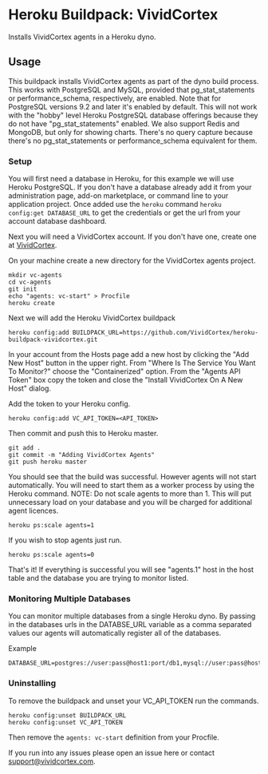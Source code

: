 # Heroku Buildpack: VividCortex

Installs VividCortex agents in a Heroku dyno.

## Usage

This buildpack installs VividCortex agents as part of the dyno build process. This works with PostgreSQL and MySQL, provided that pg_stat_statements or performance_schema, respectively, are enabled. Note that for PostgreSQL versions 9.2 and later it's enabled by default. This will not work with the "hobby" level Heroku PostgreSQL database offerings because they do not have "pg_stat_statements" enabled. We also support Redis and MongoDB, but only for showing charts. There's no query capture because there's no pg_stat_statements or performance_schema equivalent for them.

### Setup

You will first need a database in Heroku, for this example we will use Heroku PostgreSQL. If you don't have a database already add it from your administration page, add-on marketplace, or command line to your application project. Once added use the `heroku` command `heroku config:get DATABASE_URL` to get the credentials or get the url from your account database dashboard.

Next you will need a VividCortex account. If you don't have one, create one at [VividCortex](https://app.vividcortex.com).

On your machine create a new directory for the VividCortex agents project.

```
mkdir vc-agents
cd vc-agents
git init
echo "agents: vc-start" > Procfile
heroku create
```

Next we will add the Heroku VividCortex buildpack

```
heroku config:add BUILDPACK_URL=https://github.com/VividCortex/heroku-buildpack-vividcortex.git
```

In your account from the Hosts page add a new host by clicking the "Add New Host" button in the upper right. From "Where Is The Service You Want To Monitor?" choose the "Containerized" option. From the "Agents API Token" box copy the token and close the "Install VividCortex On A New Host" dialog.

Add the token to your Heroku config.

```
heroku config:add VC_API_TOKEN=<API_TOKEN>
```

Then commit and push this to Heroku master.

```
git add .
git commit -m "Adding VividCortex Agents"
git push heroku master
```

You should see that the build was successful. However agents will not start automatically. You will need to start them as a worker process by using the Heroku command. NOTE: Do not scale agents to more than 1. This will put unnecessary load on your database and you will be charged for additional agent licences.

```
heroku ps:scale agents=1
```

If you wish to stop agents just run.

```
heroku ps:scale agents=0
```

That's it! If everything is successful you will see "agents.1" host in the host table and the database you are trying to monitor listed.

### Monitoring Multiple Databases

You can monitor multiple databases from a single Heroku dyno. By passing in the databases urls in the DATABSE_URL variable as a comma separated values our agents will automatically register all of the databases.

Example

```
DATABASE_URL=postgres://user:pass@host1:port/db1,mysql://user:pass@host2:port/db2,mongo://user:pass@host3:port/db3,redis://user:pass@host3:port/db3
```

### Uninstalling

To remove the buildpack and unset your VC_API_TOKEN run the commands.

```
heroku config:unset BUILDPACK_URL
heroku config:unset VC_API_TOKEN
```

Then remove the `agents: vc-start` definition from your Procfile.

If you run into any issues please open an issue here or contact support@vividcortex.com.
